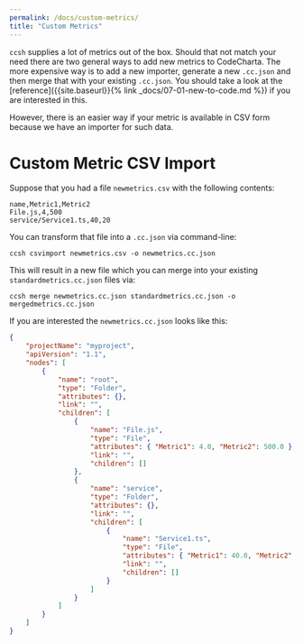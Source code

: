 ```yaml
---
permalink: /docs/custom-metrics/
title: "Custom Metrics"
---
```


`ccsh` supplies a lot of metrics out of the box. Should that not match your need there are two general ways to add new metrics to CodeCharta. The more expensive way is to add a new importer, generate a new `.cc.json` and then merge that with your existing `.cc.json`. You should take a look at the [reference]({{site.baseurl}}{% link _docs/07-01-new-to-code.md %}) if you are interested in this.

However, there is an easier way if your metric is available in CSV form because we have an importer for such data.

# Custom Metric CSV Import

Suppose that you had a file `newmetrics.csv` with the following contents:

```csv
name,Metric1,Metric2
File.js,4,500
service/Service1.ts,40,20
```

You can transform that file into a `.cc.json` via command-line:

`ccsh csvimport newmetrics.csv -o newmetrics.cc.json`

This will result in a new file which you can merge into your existing `standardmetrics.cc.json` files via:

`ccsh merge newmetrics.cc.json standardmetrics.cc.json -o mergedmetrics.cc.json`

If you are interested the `newmetrics.cc.json` looks like this:

```json
{
	"projectName": "myproject",
	"apiVersion": "1.1",
	"nodes": [
		{
			"name": "root",
			"type": "Folder",
			"attributes": {},
			"link": "",
			"children": [
				{
					"name": "File.js",
					"type": "File",
					"attributes": { "Metric1": 4.0, "Metric2": 500.0 },
					"link": "",
					"children": []
				},
				{
					"name": "service",
					"type": "Folder",
					"attributes": {},
					"link": "",
					"children": [
						{
							"name": "Service1.ts",
							"type": "File",
							"attributes": { "Metric1": 40.0, "Metric2": 20.0 },
							"link": "",
							"children": []
						}
					]
				}
			]
		}
	]
}
```
